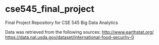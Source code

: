 # cse545_final_project
Final Project Repository for CSE 545 Big Data Analytics

Data was retrieved from the following sources:
http://www.earthstat.org/
https://data.nal.usda.gov/dataset/international-food-security-0
